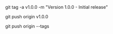git tag -a v1.0.0 -m "Version 1.0.0 - Initial release"



git push origin v1.0.0


git push origin --tags
